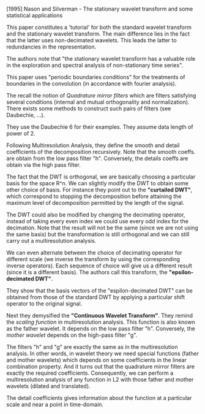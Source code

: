 [1995] Nason and Silverman - The stationary wavelet transform and some statistical applications

This paper constitutes a 'tutorial' for both the standard wavelet transform and the stationary wavelet transform. 
The main difference lies in the fact that the latter uses non-decimated wavelets.
This leads the latter to redundancies in the representation.

The authors note that "the stationary wavelet transform has a valuable role in the exploration and spectral analysis of non-stationary time series".

This paper uses "periodic boundaries conditions" for the treatments of boundaries in the convolution (in accordance with fourier analysis).

The recall the notion of *Quadrature mirror filters* which are filters satisfying several conditions (internal and mutual orthogonality and normalization).
There exists some methods to construct such pairs of filters (see Daubechie, ...).

They use the Daubechie 6 for their examples.
They assume data length of power of 2.

Following Multiresolution Analysis, they define the smooth and detail coefficients of the decomposition recursively. Note that the smooth coeffs. are obtain from the low pass filter "h". Conversely, the details coeffs are obtain via the high pass filter.

The fact that the DWT is orthogonal, we are basically choosing a particular basis for the space R^n.
We can slightly modify the DWT to obtain some other choice of basis. For instance they point out to the **"curtailed DWT"**, which correspond to stopping the decomposition before attaining the maximum level of decomposition permitted by the length of the signal. 

The DWT could also be modified by changing the decimating operator, instead of taking every even index we could use every odd index for the decimation. Note that the result will not be the same (since we are not using the same basis) but the transformation is still orthogonal and we can still carry out a multiresolution analysis.

We can even alternate between the choice of decimating operator for different scale (we inverse the transform by using the corresponding inverse operators). Each sequence of choice will give us a different result (since it is a different basis). The authors call this transform, the **"epsilon-decimated DWT"**.

They show that the basis vectors of the "espilon-decimated DWT" can be obtained from those of the standard DWT by applying a particular shift operator to the original signal.

Next they demysified the **"Continuous Wavelet Transform"**.
They remind the *scaling function* in multiresolution analysis. This function is also known as the father wavelet. It depends on the low pass filter "h".
Conversely, the *mother wavelet* depends on the high-pass filter "g".

The filters "h" and "g" are exactly the same as in the multiresolution analysis. In other words, in wavelet theory we need special functions (father and mother wavelets) which depends on some coefficients in the linear combination property. And it turns out that the quadrature mirror filters are exactly the required coefficients. Consequently, we can perform a multiresolution analysis of any function in L2 with those father and mother wavelets (dilated and translated).

The detail coefficients gives information about the function at a particular scale and near a point in time-domain.
